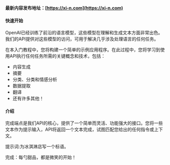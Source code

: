 **最新内容发布地址：[https://xi-n.com](https://xi-n.com)**

#### 快速开始
OpenAI已经训练了前沿的语言模型，这些模型在理解和生成文本方面非常出色。我们的API提供对这些模型的访问，可用于解决几乎涉及处理语言的任何任务。

在本入门教程中，您将构建一个简单的示例应用程序。在此过程中，您将学习到使用API执行任何任务所需的关键概念和技术，包括：
+ 内容生成
+ 摘要
+ 分类、分类和情感分析
+ 数据提取
+ 翻译
+ 还有许多其他！

#### 介绍
完成端点是我们API的核心，提供了一个简单而灵活、功能强大的接口。您将一些文本作为提示输入，API将返回一个文本完成，试图匹配您给出的任何指令或上下文。

提示词:为冰淇淋店写一个标语。

完成：每勺甜品，都是微笑的开始！